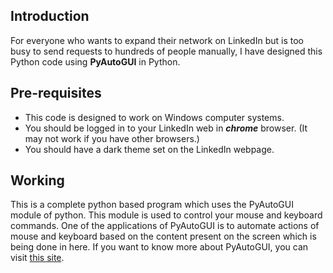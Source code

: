 ## Introduction
For everyone who wants to expand their network on LinkedIn but is too busy to send requests to hundreds of people manually, I have designed this Python code using **PyAutoGUI** in Python. 

## Pre-requisites
* This code is designed to work on Windows computer systems.
* You should be logged in to your LinkedIn web in **_chrome_** browser. (It may not work if you have other browsers.)
* You should have a dark theme set on the LinkedIn webpage.

## Working
This is a complete python based program which uses the PyAutoGUI module of python. This module is used to control your mouse and keyboard commands. One of the applications of PyAutoGUI is to automate actions of mouse and keyboard based on the content present on the screen which is being done in here. If you want to know more about PyAutoGUI, you can visit [this site](https://pyautogui.readthedocs.io/en/latest/).
